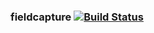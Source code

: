 ### fieldcapture   [![Build Status](https://travis-ci.org/mbohun/fieldcapture.svg?branch=master)](https://travis-ci.org/mbohun/fieldcapture)
